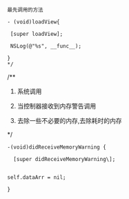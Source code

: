 `最先调用的方法`
```obj/*
- (void)loadView{

 [super loadView];

 NSLog(@"%s", __func__);

}
*/
```



/**
1. 系统调用

2. 当控制器接收到内存警告调用

3. 去除一些不必要的内存,去除耗时的内存

*/


```obj
-(void)didReceiveMemoryWarning {

  [super didReceiveMemoryWarning\];


self.dataArr = nil;

}
```

